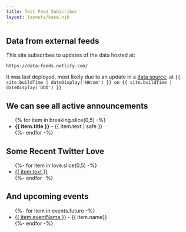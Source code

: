 ```yaml
---
title: Test Feed Subscriber
layout: layouts/base.njk
---
```



## Data from external feeds

This site subscribes to updates of the data hosted at:

```
https://data-feeds.netlify.com/
```

It was last deployed, most likely due to an update in a [data source](https://data-feeds.netlify.com), at <time>`{{ site.buildTime | dateDisplay('HH:mm') }} on {{ site.buildTime | dateDisplay('DDD') }}`</time>


## We can see all active announcements

<ul>
{% for item in breaking.slice(0,5) -%}
<li><b>{{ item.title }}</b> - {{ item.text | safe }}</li>
{%- endfor -%}
</ul>


## Some Recent Twitter Love

<ul class="listing">
{%- for item in love.slice(0,5) -%}
  <li>
    <a href="">{{ item.text }}</a>
  </li>
{%- endfor -%}
</ul>


## And upcoming events

<ul class="listing">
{%- for item in events.future -%}
  <li>
    <a href="{{ item.eventUrl }}">{{ item.eventName }}</a> - {{ item.name}}
  </li>
{%- endfor -%}
</ul>









